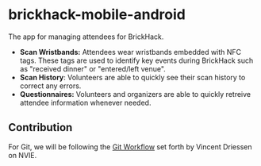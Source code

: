 # brickhack-mobile-android

The app for managing attendees for BrickHack.

* **Scan Wristbands:** Attendees wear wristbands embedded with NFC tags. These tags are used to identify key events during BrickHack such as "received dinner" or "entered/left venue".
* **Scan History**: Volunteers are able to quickly see their scan history to correct any errors.
* **Questionnaires:** Volunteers and organizers are able to quickly retreive attendee information whenever needed.

## Contribution
For Git, we will be following the
[Git Workflow](https://nvie.com/posts/a-successful-git-branching-model/)
set forth by Vincent Driessen on NVIE.
